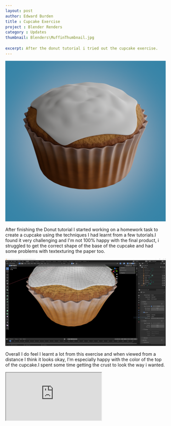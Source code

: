 ```yaml
---
layout: post
author: Edward Burden
title : Cupcake Exercise
project : Blender Renders
category : Updates
thumbnail: Blenders\MuffinThumbnail.jpg

excerpt: After the donut tutorial i tried out the cupcake exercise.
---
```

<div class="row justify-content-left mb-5">
  <img class="col-6" src="/assets/images/Blenders/Muffin.png" alt="">
   <p class="col-6"> After finishing the Donut tutorial I started working on a homework task to create a cupcake using the techniques I had learnt from a few tutorials.I found it very challenging and I'm not 100% happy with the final product, i struggled to get the correct shape of the base of the cupcake and had some problems with textexturing the paper too.
   </p>
</div>

<div class="row mb-5">
  <img class="col-md-6 col-12" src="/assets/images/Blenders/MuffinWireFrameScreenshot.png"  alt="">
 <p class="col-6"> Overall I do feel I learnt a lot from this exercise and when viewed from a distance I think it looks okay, I'm especially happy with the color of the top of the cupcake.I spent some time getting the crust to look the way i wanted.
   </p>
</div>

<div class="embed-responsive embed-responsive-16by9 mb-5">
  <iframe class="embed-responsive-item" src="https://www.youtube.com/embed/ypyV3fVz8-4" allowfullscreen></iframe>
</div>